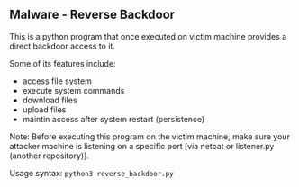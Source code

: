 ## Malware - Reverse Backdoor

This is a python program that once executed on victim machine provides a direct backdoor access to it.

Some of its features include:
- access file system
- execute system commands
- download files
- upload files
- maintin access after system restart (persistence)

Note: Before executing this program on the victim machine, make sure your attacker machine is listening on a specific port [via netcat or listener.py (another repository)].

Usage syntax: ````python3 reverse_backdoor.py````
